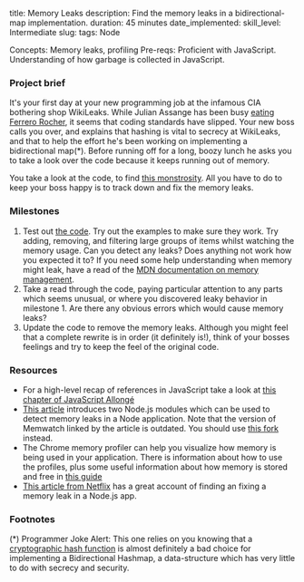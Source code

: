 title: Memory Leaks
description: Find the memory leaks in a bidirectional-map implementation.
duration: 45 minutes
date_implemented: 
skill_level: Intermediate
slug:
tags: Node


Concepts: Memory leaks, profiling
Pre-reqs: Proficient with JavaScript.  Understanding of how garbage is collected in JavaScript.

### Project brief

It's your first day at your new programming job at the infamous CIA bothering shop WikiLeaks.  While Julian Assange has been busy [eating Ferrero Rocher](https://www.youtube.com/watch?v=4P-nZZkQqTc), it seems that coding standards have slipped.  Your new boss calls you over, and explains that hashing is vital to secrecy at WikiLeaks, and that to help the effort he's been working on implementing a bidirectional map(*).  Before running off for a long, boozy lunch he asks you to take a look over the code because it keeps running out of memory.

You take a look at the code, to find [this monstrosity](https://gist.github.com/oampo/da35215db9cd794c7aff).  All you have to do to keep your boss happy is to track down and fix the memory leaks.

### Milestones

1. Test out [the code](https://gist.github.com/oampo/da35215db9cd794c7aff).  Try out the examples to make sure they work.  Try adding, removing, and filtering large groups of items whilst watching the memory usage.  Can you detect any leaks?  Does anything not work how you expected it to?  If you need some help understanding when memory might leak, have a read of the [MDN documentation on memory management](https://developer.mozilla.org/en-US/docs/Web/JavaScript/Memory_Management).
2. Take a read through the code, paying particular attention to any parts which seems unusual, or where you discovered leaky behavior in milestone 1.  Are there any obvious errors which would cause memory leaks?
3. Update the code to remove the memory leaks.  Although you might feel that a complete rewrite is in order (it definitely is!), think of your bosses feelings and try to keep the feel of the original code.

### Resources

* For a high-level recap of references in JavaScript take a look at [this chapter of JavaScript Allongé](https://github.com/Thinkful-Ed/js-allonge-book/blob/master/content/3_References%20and%20Rebinding/content.md)
* [This article](http://www.nearform.com/nodecrunch/self-detect-memory-leak-node/) introduces two Node.js modules which can be used to detect memory leaks in a Node application.  Note that the version of Memwatch linked by the article is outdated.  You should use [this fork](https://github.com/marcominetti/node-memwatch) instead.
* The Chrome memory profiler can help you visualize how memory is being used in your application.  There is information about how to use the profiles, plus some useful information about how memory is stored and free in [this guide](https://developer.chrome.com/devtools/docs/javascript-memory-profiling)
* [This article from Netflix](http://techblog.netflix.com/2014/11/nodejs-in-flames.html) has a great account of finding an fixing a memory leak in a Node.js app.

### Footnotes

(*) Programmer Joke Alert: This one relies on you knowing that a [cryptographic hash function](https://en.wikipedia.org/wiki/Cryptographic_hash_function) is almost definitely a bad choice for implementing a Bidirectional Hashmap, a data-structure which has very little to do with secrecy and security.

